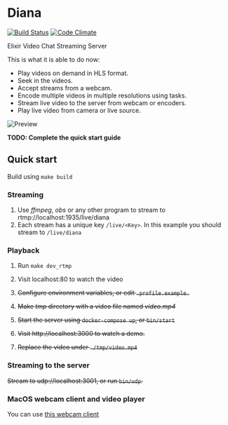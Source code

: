 # Diana

[![Build Status](https://travis-ci.org/shavit/Diana.svg?branch=master)](https://travis-ci.org/shavit/Diana)
[![Code Climate](https://codeclimate.com/github/shavit/Diana/badges/gpa.svg)](https://codeclimate.com/github/shavit/Diana)

Elixir Video Chat Streaming Server

This is what it is able to do now:

* Play videos on demand in HLS format.
* Seek in the videos.
* Accept streams from a webcam.
* Encode multiple videos in multiple resolutions using tasks.
* Stream live video to the server from webcam or encoders.
* Play live video from camera or live source.


![Preview](https://github.com/shavit/Diana/blob/master/doc/page-1.png?raw=true)


**TODO: Complete the quick start guide**

## Quick start
Build using `make build`

### Streaming
1. Use *ffmpeg*, *obs* or any other program to stream to rtmp://localhost:1935/live/diana
2. Each stream has a unique key `/live/<Key>`. In this example you should stream to `/live/diana`

### Playback
1. Run `make dev_rtmp`
2. Visit localhost:80 to watch the video

1. <s>Configure environment variables, or edit `.profile.example.`</s>
2. <s>Make *tmp* directory with a video file named *video.mp4*</s>
3. <s>Start the server using `docker-compose up`, or `bin/start`</s>
4. <s>Visit http://localhost:3000 to watch a demo.</s>
5. <s>Replace the video under `./tmp/video.mp4`</s>

### Streaming to the server
<s>Stream to udp://localhost:3001, or run `bin/udp`.</s>


### MacOS webcam client and video player

You can use [this webcam client](https://github.com/shavit/Monique)
